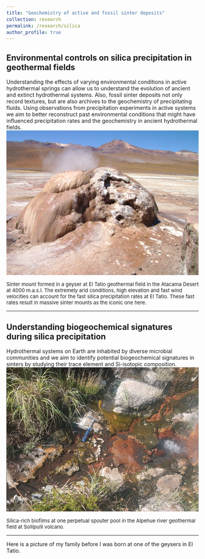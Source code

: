 ```yaml
---
title: "Geochemistry of active and fossil sinter deposits"
collection: research
permalink: /research/silica
author_profile: true
---
```

<h2><b>Environmental controls on silica precipitation in geothermal fields</b></h2> 
Understanding the effects of varying environmental conditions in active hydrothermal springs can allow us to understand the evolution of ancient and extinct hydrothermal systems. Also, fossil sinter deposits not only record textures, but are also archives to the geochemistry of precipitating fluids. Using observations from precipitation experiments in active systems we aim to better reconstruct past environmental conditions that might have influenced precipitation rates and the geochemistry in ancient hydrothermal fields. 

<center><img style="float: center;" src="/images/tatio-sinter-mount.png" style="width:200px;" alt="Sinter mount at El Tatio"></center>
<p style="font-size:small">Sinter mount formed in a geyser at El Tatio geothermal field in the Atacama Desert at 4000 m.a.s.l. The extremely arid conditions, high elevation and fast wind velocities can account for the fast silica precipitation rates at El Tatio. These fast rates result in massive sinter mounts as the iconic one here.</p>

----

<h2><b>Understanding biogeochemical signatures during silica precipitation</b></h2> 
Hydrothermal systems on Earth are inhabited by diverse microbial communities and we aim to identify potential biogeochemical signatures in sinters by studying their trace element and Si-isotopic composition.

<center><img style="float: center;" src="/images/perpetual-spouter-alpehue.png" style="width:200px;" alt="Perpetual spouter Alpehue, Sollipulli volcano"></center>
<p style="font-size:small">Silica-rich biofilms at one perpetual spouter pool in the Alpehue river geothermal field at Sollipulli volcano.</p>

---
Here is a picture of my family before I was born at one of the geysers in El Tatio.
<center><img style="float: center;" src="/images/family1983-tatio.png" alt="Perpetual spouter Alpehue, Sollipulli volcano" style="width:200px; ></center>
